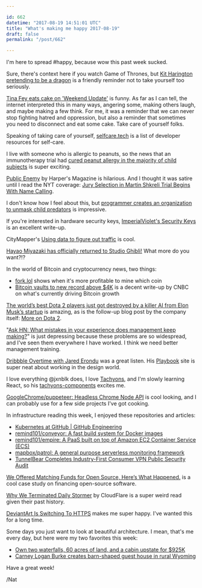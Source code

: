 ```yaml
---

id: 662
datetime: "2017-08-19 14:51:01 UTC"
title: "What's making me happy 2017-08-19"
draft: false
permalink: "/post/662"

---
```


I'm here to spread #happy, because wow this past week sucked.

Sure, there's context here if you watch Game of Thrones, but [Kit Harington pretending to be a dragon](https://www.buzzfeed.com/kimberleydadds/emilia-clarke-shared-a-hilarious-behind-the-scenes-video-of) is a friendly reminder not to take yourself too seriously.

[Tina Fey eats cake on 'Weekend Update'](http://www.nbcnews.com/pop-culture/tv/tina-fey-snl-uva-alum-urges-protesting-cake-weekend-update-n793786?cid=sm_npd_nn_tw_ma) is funny. As far as I can tell, the internet interpreted this in many ways, angering some, making others laugh, and maybe making a few think. For me, it was a reminder that we can never stop fighting hatred and oppression, but also a reminder that sometimes you need to disconnect and eat some cake. Take care of yourself folks.

Speaking of taking care of yourself, [selfcare.tech](http://selfcare.tech/) is a list of developer resources for self-care.

I live with someone who is allergic to peanuts, so the news that an immunotherapy trial had [cured peanut allergy in the majority of child subjects](https://www.theguardian.com/australia-news/2017/aug/17/peanut-allergy-cured-in-majority-of-children-in-immunotherapy-trial?CMP=twt_gu) is super exciting.

[Public Enemy](https://harpers.org/archive/2017/09/public-enemy/) by Harper's Magazine is hilarious. And I thought it was satire until I read the NYT coverage: [Jury Selection in Martin Shkreli Trial Begins With Name Calling](https://www.nytimes.com/2017/06/26/business/dealbook/martin-shkreli-trial-jury-selection.html).

I don't know how I feel about this, but [programmer creates an organization to unmask child predators](http://money.cnn.com/2017/08/14/technology/business/innocent-lives-foundation-hackers-child-predators/index.html) is impressive.

If you're interested in hardware security keys, [ImperialViolet's Security Keys](https://www.imperialviolet.org/2017/08/13/securitykeys.html) is an excellent write-up.

CityMapper's [Using data to figure out traffic](https://medium.com/citymapper/using-data-to-figure-out-traffic-d6b1262589?source=ifttt--------------1) is cool.

[Hayao Miyazaki has officially returned to Studio Ghibli!](https://i-d.vice.com/en_au/article/zmmxmy/hayao-miyazaki-has-officially-returned-to-studio-ghibli) What more do you want?!?

In the world of Bitcoin and cryptocurrency news, two things:

 - [fork.lol](http://fork.lol) shows when it's more profitable to mine which coin
 - [Bitcoin vaults to new record above $4K](https://www.cnbc.com/2017/08/12/bitcoin-vaults-to-new-record-above-4k-boosted-by-japan-and-multiplying-its-value-fourfold.html) is a decent write-up by CNBC on what's currently driving Bitcoin growth

[The world’s best Dota 2 players just got destroyed by a killer AI from Elon Musk’s startup](https://www.theverge.com/2017/8/11/16137388/dota-2-dendi-open-ai-elon-musk) is amazing, as is the follow-up blog post by the company itself: [More on Dota 2](https://blog.openai.com/more-on-dota-2/).

"[Ask HN: What mistakes in your experience does management keep making?](https://news.ycombinator.com/item?id=15033156)" is just depressing because these problems are so widespread, and I've seen them everywhere I have worked. I think we need better management training.

[Dribbble Overtime with Jared Erondu](https://dribbble.com/overtime/2017/07/25/episode-18-jared-erondu) was a great listen. His [Playbook](https://askplaybook.com/) site is super neat about working in the design world.

I love everything @jxnblk does, I love [Tachyons](https://tachyons.io/), and I'm slowly learning React, so his [tachyons-components](https://github.com/jxnblk/tachyons-components) excites me.

[GoogleChrome/puppeteer: Headless Chrome Node API](https://github.com/GoogleChrome/puppeteer) is cool looking, and I can probably use for a few side projects I've got cooking.

In infrastructure reading this week, I enjoyed these repositories and articles:

 - [Kubernetes at GitHub | GitHub Engineering](https://githubengineering.com/kubernetes-at-github/)
 - [remind101/conveyor: A fast build system for Docker images](https://github.com/remind101/conveyor)
 - [remind101/empire: A PaaS built on top of Amazon EC2 Container Service (ECS)](https://github.com/remind101/empire)
 - [mapbox/patrol: A general purpose serverless monitoring framework](https://github.com/mapbox/patrol)
 - [TunnelBear Completes Industry-First Consumer VPN Public Security Audit](https://www.tunnelbear.com/blog/tunnelbear_public_security_audit/)

[We Offered Matching Funds for Open Source, Here’s What Happened.](https://medium.com/open-collective/matching-funds-for-open-source-9653a81f8dcb?source=ifttt--------------1) is a cool case study on financing open-source software.

[Why We Terminated Daily Stormer](https://blog.cloudflare.com/why-we-terminated-daily-stormer/) by CloudFlare is a super weird read given their past history.

[DeviantArt Is Switching To HTTPS](https://www.deviantart.com/journal/DeviantArt-Is-Switching-To-HTTPS-697996906) makes me super happy. I've wanted this for a long time.

Some days you just want to look at beautiful architecture. I mean, that's me every day, but here were my two favorites this week:

 - [Own two waterfalls, 60 acres of land, and a cabin upstate for $925K](https://www.6sqft.com/own-two-upstate-waterfalls-60-acres-of-land-and-a-cabin-for-925k/)
 - [Carney Logan Burke creates barn-shaped guest house in rural Wyoming](https://www.dezeen.com/2017/08/14/carney-logan-burke-barn-shaped-guest-house-rural-wyoming/#utm_source=instagram-story&utm_medium=social)

Have a great week!

/Nat

